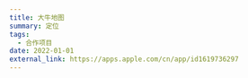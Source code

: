 ```yaml
---
title: 大牛地图
summary: 定位
tags:
  - 合作项目
date: 2022-01-01
external_link: https://apps.apple.com/cn/app/id1619736297
---
```

